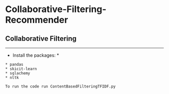 # Collaborative-Filtering-Recommender


## Collaborative Filtering 
*** 
* Install the packages: *
```
* pandas
* skicit-learn
* sqlachemy
* nltk

To run the code run ContentBasedFilteringTFIDF.py

